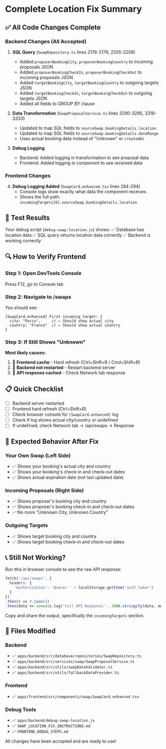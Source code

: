 # Complete Location Fix Summary

## ✅ All Code Changes Complete

### Backend Changes (All Accepted)

1. **SQL Query** (`SwapRepository.ts` lines 2176-2179, 2205-2208)
   - Added `proposerBookingCity`, `proposerBookingCountry` to incoming proposals JSON
   - Added `proposerBookingCheckIn`, `proposerBookingCheckOut` to incoming proposals JSON
   - Added `targetBookingCity`, `targetBookingCountry` to outgoing targets JSON
   - Added `targetBookingCheckIn`, `targetBookingCheckOut` to outgoing targets JSON
   - Added all fields to GROUP BY clause

2. **Data Transformation** (`SwapProposalService.ts` lines 3290-3295, 3318-3333)
   - Updated to map SQL fields to `sourceSwap.bookingDetails.location`
   - Updated to map SQL fields to `sourceSwap.bookingDetails.dateRange`
   - Uses actual booking data instead of "Unknown" or `createdAt`

3. **Debug Logging**
   - Backend: Added logging in transformation to see proposal data
   - Frontend: Added logging in component to see received data

### Frontend Changes

4. **Debug Logging Added** (`SwapCard.enhanced.tsx` lines 284-294)
   - Console logs show exactly what data the component receives
   - Shows the full path: `incomingTargets[0].sourceSwap.bookingDetails.location`

## 🧪 Test Results

Your debug script (`debug-swap-location.js`) shows:
✅ Database has location data
✅ SQL query returns location data correctly
✅ Backend is working correctly

## 🔍 How to Verify Frontend

### Step 1: Open DevTools Console
Press F12, go to Console tab

### Step 2: Navigate to /swaps
You should see:
```
[SwapCard.enhanced] First incoming target: {
  city: "Paris",     // ← Should show actual city
  country: "France"  // ← Should show actual country
}
```

### Step 3: If Still Shows "Unknown"

**Most likely causes:**
1. 🔄 **Frontend cache** - Hard refresh (Ctrl+Shift+R / Cmd+Shift+R)
2. 🔄 **Backend not restarted** - Restart backend server
3. 📡 **API response cached** - Check Network tab response

## 📋 Quick Checklist

- [ ] Backend server restarted
- [ ] Frontend hard refresh (Ctrl+Shift+R)
- [ ] Check browser console for `[SwapCard.enhanced]` log
- [ ] Check if log shows actual city/country or undefined
- [ ] If undefined, check Network tab → /api/swaps → Response

## 🎯 Expected Behavior After Fix

### Your Own Swap (Left Side)
- ✅ Shows your booking's actual city and country
- ✅ Shows your booking's check-in and check-out dates
- ✅ Shows actual expiration date (not last updated date)

### Incoming Proposals (Right Side)
- ✅ Shows proposer's booking city and country
- ✅ Shows proposer's booking check-in and check-out dates
- ✅ No more "Unknown City, Unknown Country"

### Outgoing Targets
- ✅ Shows target booking city and country
- ✅ Shows target booking check-in and check-out dates

## 📞 Still Not Working?

Run this in browser console to see the raw API response:
```javascript
fetch('/api/swaps', {
  headers: {
    'Authorization': 'Bearer ' + localStorage.getItem('auth_token')
  }
})
.then(r => r.json())
.then(data => console.log('Full API Response:', JSON.stringify(data, null, 2)));
```

Copy and share the output, specifically the `incomingTargets` section.

## 🔧 Files Modified

### Backend
- ✅ `apps/backend/src/database/repositories/SwapRepository.ts`
- ✅ `apps/backend/src/services/swap/SwapProposalService.ts`
- ✅ `apps/backend/src/utils/swapDataValidator.ts`
- ✅ `apps/backend/src/utils/fallbackDataProvider.ts`

### Frontend
- ✅ `apps/frontend/src/components/swap/SwapCard.enhanced.tsx`

### Debug Tools
- ✅ `apps/backend/debug-swap-location.js`
- ✅ `SWAP_LOCATION_FIX_INSTRUCTIONS.md`
- ✅ `FRONTEND_DEBUG_STEPS.md`

All changes have been accepted and are ready to use!

